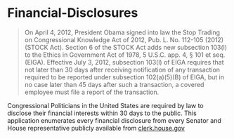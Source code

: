 # Financial-Disclosures

> On April 4, 2012, President Obama signed into law the Stop Trading on Congressional Knowledge Act of 2012, Pub. L. No. 112-105 (2012) (STOCK Act). Section 6 of the STOCK Act adds new subsection 103(l) to the Ethics in Government Act of 1978, 5 U.S.C. app. 4, § 101 et seq. (EIGA). Effective July 3, 2012, subsection 103(l) of EIGA requires that not later than 30 days after receiving notification of any transaction required to be reported under subsection 102(a)(5)(B) of EIGA, but in no case later than 45 days after such a transaction, a covered employee must file a report of the transaction.

Congressional Politicians in the United States are required by law to disclose their financial interests within 30 days to the public. This application enumerates every financial disclosure from every Senator and House representative publicly available from [clerk.house.gov](https://disclosures-clerk.house.gov/PublicDisclosure/FinancialDisclosure)
